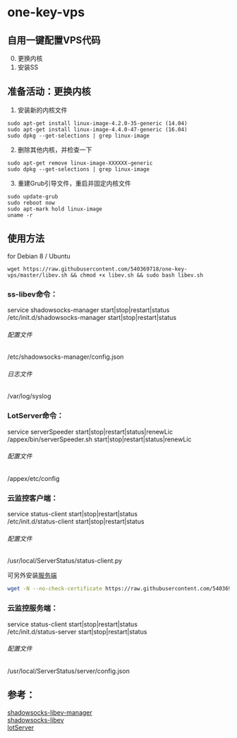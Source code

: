 # one-key-vps
## 自用一键配置VPS代码
0. 更换内核
1. 安装SS

## 准备活动：更换内核
1. 安装新的内核文件
```shell
sudo apt-get install linux-image-4.2.0-35-generic (14.04)
sudo apt-get install linux-image-4.4.0-47-generic (16.04)
sudo dpkg --get-selections | grep linux-image
```
2. 删除其他内核，并检查一下
```shell
sudo apt-get remove linux-image-XXXXXX-generic
sudo dpkg --get-selections | grep linux-image
```
3. 重建Grub引导文件，重启并固定内核文件
```shell
sudo update-grub
sudo reboot now
sudo apt-mark hold linux-image
uname -r
```

## 使用方法
for Debian 8 / Ubuntu
```shell
wget https://raw.githubusercontent.com/540369718/one-key-vps/master/libev.sh && chmod +x libev.sh && sudo bash libev.sh
```

### ss-libev命令：  
service shadowsocks-manager start|stop|restart|status   
/etc/init.d/shadowsocks-manager start|stop|restart|status  
###### 配置文件  
/etc/shadowsocks-manager/config.json  
###### 日志文件  
/var/log/syslog  

### LotServer命令：  
service serverSpeeder start|stop|restart|status|renewLic  
/appex/bin/serverSpeeder.sh start|stop|restart|status|renewLic   
###### 配置文件  
/appex/etc/config  

### 云监控客户端：  
service status-client start|stop|restart|status   
/etc/init.d/status-client start|stop|restart|status  
###### 配置文件  
/usr/local/ServerStatus/status-client.py  

可另外安装[服务端](https://github.com/540369718/ServerStatus)    
``` bash
wget -N --no-check-certificate https://raw.githubusercontent.com/540369718/ServerStatus/master/shell/status_server.sh && chmod +x status_server.sh && bash status_server.sh 
```
### 云监控服务端：  
service status-client start|stop|restart|status  
/etc/init.d/status-server start|stop|restart|status  
###### 配置文件  
/usr/local/ServerStatus/server/config.json  

## 参考： 
[shadowsocks-libev-manager](https://teddysun.com/532.html)  
[shadowsocks-libev](https://github.com/shadowsocks/shadowsocks-libev)  
[lotServer](https://moeclub.org/2017/03/08/14/)
